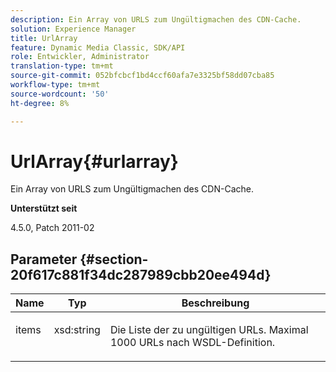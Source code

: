 ```yaml
---
description: Ein Array von URLS zum Ungültigmachen des CDN-Cache.
solution: Experience Manager
title: UrlArray
feature: Dynamic Media Classic, SDK/API
role: Entwickler, Administrator
translation-type: tm+mt
source-git-commit: 052bfcbcf1bd4ccf60afa7e3325bf58dd07cba85
workflow-type: tm+mt
source-wordcount: '50'
ht-degree: 8%

---
```



# UrlArray{#urlarray}

Ein Array von URLS zum Ungültigmachen des CDN-Cache.

**Unterstützt seit**

4.5.0, Patch 2011-02

## Parameter {#section-20f617c881f34dc287989cbb20ee494d}

<table id="table_A28FC686DFB84198BF6671F953E8F044"> 
 <thead> 
  <tr> 
   <th class="entry"> <b> Name</b> </th> 
   <th class="entry"> <b> Typ</b> </th> 
   <th class="entry"> <b> Beschreibung</b> </th> 
  </tr> 
 </thead>
 <tbody> 
  <tr valign="top"> 
   <td> <p> <span class="codeph"> <span class="varname"> items</span> </span> </p> </td> 
   <td> <p> <span class="codeph"> xsd:string</span> </p> </td> 
   <td> <p> Die Liste der zu ungültigen URLs. Maximal 1000 URLs nach WSDL-Definition. </p> </td> 
  </tr> 
 </tbody> 
</table>

